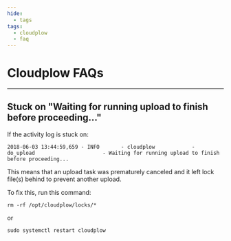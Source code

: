 ```yaml
---
hide:
  - tags
tags:
  - cloudplow
  - faq
---
```


# Cloudplow FAQs

---

## Stuck on "Waiting for running upload to finish before proceeding..."

If the activity log is stuck on:

```text
2018-06-03 13:44:59,659 - INFO       - cloudplow            - do_upload                      - Waiting for running upload to finish before proceeding...
```

This means that an upload task was prematurely canceled and it left lock file(s) behind to prevent another upload.

To fix this, run this command:

```shell
rm -rf /opt/cloudplow/locks/*
```

or

```shell
sudo systemctl restart cloudplow
```
